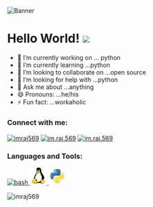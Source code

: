 ![Banner](https://user-images.githubusercontent.com/53007802/133314265-fedae688-2691-4628-9ad0-cb0c6654f8db.gif)

# Hello World! <img src="https://raw.githubusercontent.com/MartinHeinz/MartinHeinz/master/wave.gif" width="30px">

- 🔭 I’m currently working on ... python 
- 🌱 I’m currently learning ...python 
- 👯 I’m looking to collaborate on ...open source 
- 🤔 I’m looking for help with ...python 
- 💬 Ask me about ...anything 
- 😄 Pronouns: ...he/his
- ⚡ Fun fact: ...workaholic 
<h3 align="left">Connect with me:</h3>
<p align="left">
<a href="https://twitter.com/imraj569" target="blank"><img align="center" src="https://raw.githubusercontent.com/rahuldkjain/github-profile-readme-generator/master/src/images/icons/Social/twitter.svg" alt="imraj569" height="30" width="40" /></a>
<a href="https://fb.com/im.raj.569" target="blank"><img align="center" src="https://raw.githubusercontent.com/rahuldkjain/github-profile-readme-generator/master/src/images/icons/Social/facebook.svg" alt="im.raj.569" height="30" width="40" /></a>
<a href="https://instagram.com/im.raj.569" target="blank"><img align="center" src="https://raw.githubusercontent.com/rahuldkjain/github-profile-readme-generator/master/src/images/icons/Social/instagram.svg" alt="im.raj.569" height="30" width="40" /></a>
</p>

<h3 align="left">Languages and Tools:</h3>
<p align="left"> <a href="https://www.gnu.org/software/bash/" target="_blank"> <img src="https://www.vectorlogo.zone/logos/gnu_bash/gnu_bash-icon.svg" alt="bash" width="40" height="40"/> </a> <a href="https://www.linux.org/" target="_blank"> <img src="https://raw.githubusercontent.com/devicons/devicon/master/icons/linux/linux-original.svg" alt="linux" width="40" height="40"/> </a> <a href="https://www.python.org" target="_blank"> <img src="https://raw.githubusercontent.com/devicons/devicon/master/icons/python/python-original.svg" alt="python" width="40" height="40"/> </a> </p>

<p><img align="center" src="https://github-readme-stats.vercel.app/api/top-langs?username=imraj569&show_icons=true&locale=en&layout=compact" alt="imraj569" /></p>
